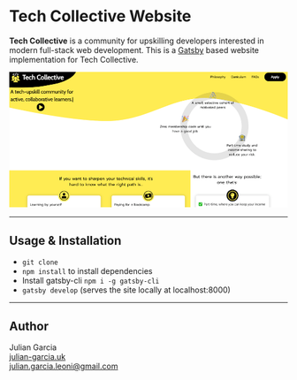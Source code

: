 # Tech Collective Website

**Tech Collective** is a community for upskilling developers interested in modern full-stack web development. This is a [Gatsby](https://www.gatsbyjs.org/) based website implementation for Tech Collective. 

![Tech Collective](/src/images/tc.png)
***

## Usage & Installation
- `git clone `
- `npm install` to install dependencies
- Install gatsby-cli `npm i -g gatsby-cli`
- `gatsby develop` (serves the site locally at localhost:8000)
***

## Author
Julian Garcia\
[julian-garcia.uk](https://julian-garcia.uk)\
julian.garcia.leoni@gmail.com